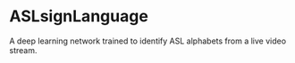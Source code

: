 # ASLsignLanguage
A deep learning network trained to identify ASL alphabets from a live video stream.
